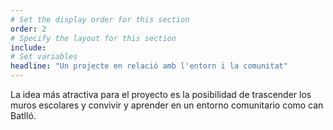 ```yaml
---
# Set the display order for this section
order: 2
# Specify the layout for this section
include:
# Set variables
headline: "Un projecte en relació amb l'entorn i la comunitat"
---
```

La idea más atractiva para el proyecto es la posibilidad de trascender los muros escolares y convivir y aprender en un entorno comunitario como can Batlló.
